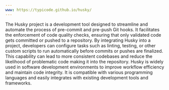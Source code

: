 ```yaml
---
www: https://typicode.github.io/husky/
---
```

The Husky project is a development tool designed to streamline and automate the process of pre-commit and pre-push Git hooks. It facilitates the enforcement of code quality checks, ensuring that only validated code gets committed or pushed to a repository. By integrating Husky into a project, developers can configure tasks such as linting, testing, or other custom scripts to run automatically before commits or pushes are finalized. This capability can lead to more consistent codebases and reduce the likelihood of problematic code making it into the repository. Husky is widely used in software development environments to improve workflow efficiency and maintain code integrity. It is compatible with various programming languages and easily integrates with existing development tools and frameworks.